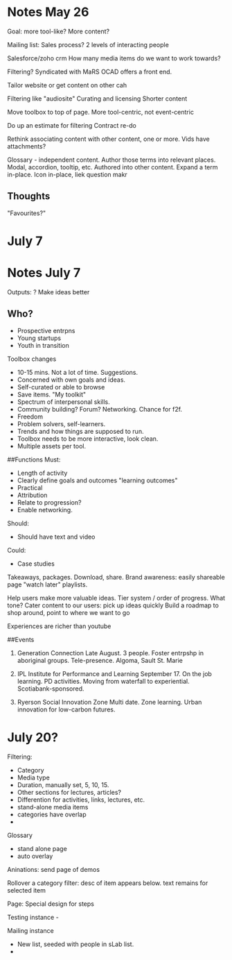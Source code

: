 # Notes May 26
Goal: more tool-like? More content?

Mailing list:
Sales process?
2 levels of interacting people

Salesforce/zoho crm
How many media items do we want to work towards?


Filtering?
Syndicated with MaRS
OCAD offers a front end.

Tailor website or get content on other cah

Filtering like "audiosite"
Curating and licensing
Shorter content

Move toolbox to top of page.
More tool-centric, not event-centric


Do up an estimate for filtering
Contract re-do

Rethink associating content with other content, one or more.
Vids have attachments?

Glossary - independent content. Author those terms into relevant places.
Modal, accordion, tooltip, etc.
Authored into other content. Expand a term in-place.
Icon in-place, liek question makr

## Thoughts
"Favourites?"

# July 7
# Notes July 7

Outputs: ?
Make ideas better


## Who?

 - Prospective entrpns
 - Young startups
 - Youth in transition

Toolbox changes
 - 10-15 mins. Not a lot of time. Suggestions.
 - Concerned with own goals and ideas.
 - Self-curated or able to browse
 - Save items. "My toolkit"
 - Spectrum of interpersonal skills.
 - Community building? Forum? Networking. Chance for f2f.
 - Freedom
 - Problem solvers, self-learners.
 - Trends and how things are supposed to run.
 - Toolbox needs to be more interactive, look clean.
 - Multiple assets per tool.

##Functions
Must:
 - Length of activity
 - Clearly define goals and outcomes "learning outcomes"
 - Practical
 - Attribution
 - Relate to progression?
 - Enable networking.

Should:
 - Should have text and video

Could:
- Case studies

Takeaways, packages. Download, share.
Brand awareness: easily shareable page
"watch later"
playlists.

Help users make more valuable ideas.
Tier system  / order of progress.
What tone?
Cater content to our users: pick up ideas quickly
Build a roadmap to shop around, point to where we want to go

Experiences are richer than youtube


##Events
1. Generation Connection
Late August. 3 people. Foster entrpshp in aboriginal groups. Tele-presence.
Algoma, Sault St. Marie

2. IPL Institute for Performance and Learning
September 17. On the job learning. PD activities.
Moving from waterfall to experiential. Scotiabank-sponsored.

3. Ryerson Social Innovation Zone
Multi date. Zone learning. Urban innovation for low-carbon futures.

# July 20?
Filtering:
 - Category
 - Media type
 - Duration, manually set, 5, 10, 15.
 - Other sections for lectures, articles?
 - Differention for activities, links, lectures, etc.
 - stand-alone media items
 - categories have overlap
 -

 Glossary
  - stand alone page
  - auto overlay


Aninations: send page of demos

Rollover a category filter: desc of item appears below. text remains for selected item


Page:
Special design for steps

Testing instance -


Mailing instance
 - New list, seeded with people in sLab list.
 -
